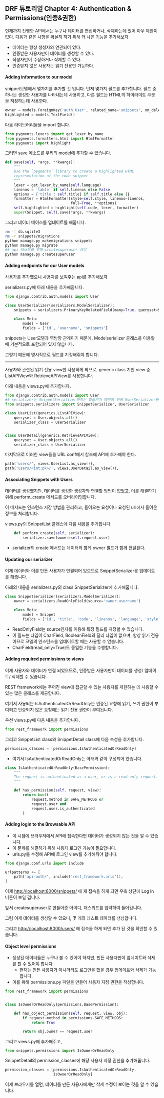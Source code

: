 ## DRF 튜토리얼 Chapter 4: Authentication & Permissions(인증&권한)

현재까지 진행한 API에서는 누구나 데이터를 편집하거나, 삭제하는데 있어 아무 제한이 없다. 
다음과 같은 사항을 확실히 하기 위해 더 나은 기능을 추가해보자

- 데이터는 항상 생성자와 연관되어 있다. 
- 인증받은 사용자만이 데이터를 생성할 수 있다. 
- 작성자만이 수정하거나 삭제할 수 있다.
- 인증받지 않은 사용자는 읽기 전용만 가능하다. 



#### Adding information to our model

snippet모델에서 몇가지를 추가할 것 입니다. 먼저 몇가지 필드를 추가합니다. 필드 중 하나는 생성한 사용자를 나타내는데 사용하고, 다른 필드는 HTML의 하이라이트 부분을 저장하는데 사용한다. 

``` python
owner = models.ForeignKey('auth.User', related_name='snippets', on_delete=models.CASCADE)
highlighted = models.TextField()
```

다음 라이브러리들을 import 합니다.

``` python
from pygments.lexers import get_lexer_by_name
from pygments.formatters.html import HtmlFormatter
from pygments import highlight
```

그러면 save 메소드를 우리의 model에 추가할 수 있습니다.

``` python
def save(self, *args, **kwargs):
    """
    Use the `pygments` library to create a highlighted HTML
    representation of the code snippet.
    """
    lexer = get_lexer_by_name(self.language)
    linenos = 'table' if self.linenos else False
    options = {'title': self.title} if self.title else {}
    formatter = HtmlFormatter(style=self.style, linenos=linenos,
                              full=True, **options)
    self.highlighted = highlight(self.code, lexer, formatter)
    super(Snippet, self).save(*args, **kwargs)
```

그리고 데이터 베이스를 업데이트를 해줍니다. 

``` bash
rm -f db.sqlite3
rm -r snippets/migrations
python manage.py makemigrations snippets
python manage.py migrate
## api 테스트를 위해 createsuperuser 생성
python manage.py createsuperuser
```



#### Adding endpoints for our User models

사용자를 추가했으니 사용자를 보여주는 api를 추가해보자 

serializers.py에 아래 내용을 추가해줍니다.

``` python
from django.contrib.auth.models import User

class UserSerializer(serializers.ModelSerializer):
    snippets = serializers.PrimaryKeyRelatedField(many=True, queryset=Snippet.objects.all())

    class Meta:
        model = User
        fields = ['id', 'username', 'snippets']
```

snippets는 User모델과 역방향 관계이기 때문에, Modelserializer 클래스를 이용할 때 기본적으로 포함되어 있지 않습니다.

그렇기 때문에 명시적으로 필드를 지정해줘야 합니다.  

---

사용자와 관련된 읽기 전용 view만 사용하게 되므로, generic class 기반 view 중 LIstAPIView와 RetrieveAPIView를 사용합니다.

아래 내용을 views.py에 추가합니다. 

``` python
from django.contrib.auth.models import User
## serializer는 SnippetSerializer까지는 있을거기 때문에 뒤에 UserSerializer만 추가해줍니다. 
from snippets.serializers import SnippetSerializer, UserSerializer

class UserList(generics.ListAPIView):
    queryset = User.objects.all()
    serializer_class = UserSerializer


class UserDetail(generics.RetrieveAPIView):
    queryset = User.objects.all()
    serializer_class = UserSerializer
```

마지막으로 이러한 view들을 URL conf에서 참조해 API에 추가해야 한다. 

``` python
path('users/', views.UserList.as_view()),
path('users/<int:pk>/', views.UserDetail.as_view()),
```



#### Associating Snippets with Users

데이터를 생성했지만, 데이터를 생성한 생성자와 연결할 방법이 없었고, 이를 해결하기 위해 perform_create 메서드를 오버라이딩합니다. 

이 메서드는 인스턴스 저장 방법을 관리하고, 들어오는 요청이나 요청된 url에서 들어온 정보를 처리합니다. 

views.py의 SnippetList 클래스에 다음 내용을 추가합니다.

``` python
    def perform_create(self, serializer):
        serializer.save(owner=self.request.user)
```

- serializer의 create 메서드는 데이터와 함께 owner 필드가 함께 전달된다. 



#### Updating our serializer

이제 데이터와 이를 만든 사용자가 연결되어 있으므로 SnippetSerializer응 업데이트를 해줍니다.

아래의 내용을 serializers.py의 class SnippetSerializer에 추가해줍니다. 

``` python
class SnippetSerializer(serializers.ModelSerializer):
    owner = serializers.ReadOnlyField(source='owner.username')

    class Meta:
        model = Snippet
        fields = ['id', 'title', 'code', 'linenos', 'language', 'style', 'owner']
```

- ReadOnlyField는 source인자를 이용해 특정 필드를 지정할 수 있습니다. 
- 이 필드는 타입이 CharField, BooleanField와 달리 타입이 없으며, 항상 읽기 전용이므로 모델의 인스턴스를 업데이트할 때는 사용할 수 없습니다.
- CharField(read_only=True)도 동일한 기능을 수행합니다.



#### Adding required permissions to views

이제 사용자와 데이터가 연결 되었으므로, 인증받은 사용자만이 데이터를 생성/ 업데이트/ 삭제할 수 있습니다. 

REST framework에는 주어진 view에 접근할 수 있는 사용자를 제한하는 데 사용할 수 있는 많은 클래스를 제공합니다. 

여기서 사용되는 IsAuthenticatedOrReadOnly는 인증된 요청에 읽기, 쓰기 권한이 부여되고 인증되지 않은 요청에는 읽기 전용 권한이 부여됩니다. 

우선 views.py에 다음 내용을 추가합니다.

``` python
from rest_framework import permissions
```

그리고 SnippetList class와 SnippetDetail class에 다음 속성을 추가합니다. 

``` python
permission_classes = [permissions.IsAuthenticatedOrReadOnly]
```

- 여기서 IsAuthenticatedOrReadOnly는 아래와 같이 구성되어 있습니다. 

``` python
class IsAuthenticatedOrReadOnly(BasePermission):
    """
    The request is authenticated as a user, or is a read-only request.
    """

    def has_permission(self, request, view):
        return bool(
            request.method in SAFE_METHODS or
            request.user and
            request.user.is_authenticated
        )

```



#### Adding login to the Browsable API

- 이 시점에 브라우저에서 API에 접속한다면 데이터가 생성되지 않는 것을 알 수 있습니다.
- 이 문제를 해결하기 위해 사용자 로그인 기능이 필요합니다.
- urls.py를 수정해 API에 로그인 view를 추가해줘야 합니다. 

``` python
from django.conf.urls import include

urlpatterns += [
    path('api-auth/', include('rest_framework.urls')),
]
```

이제 <http://localhost:8000/snippets/> 에 재 접속을 하게 되면 우측 상단에 Log in 버튼이 보일 겁니다. 

앞서 createsuperuser로 만들어준 아이디, 패스워드를 입력하여 들어갑니다. 

그럼 이제 데이터를 생성할 수 있으니, 몇 개의 테스트 데이터를 생성합니다. 

그리고 <http://localhost:8000/users/> 에 접속을 하게 되면 추가 된 것을 확인할 수 있습니다. 



#### Object level permissions

- 생성된 데이터들은 누구나 볼 수 있어야 하지만, 만든 사용자만이 업데이트와 삭제를 할 수 있어야 합니다.
  - 현재는 만든 사용자가 아니더라도 로그인을 했을 경우 업데이트와 삭제가 가능합니다.
- 이를 위해 permissions.py 파일을 만들어 사용자 지정 권한을 작성합니다. 

``` python
from rest_framework import permissions


class IsOwnerOrReadOnly(permissions.BasePermission):

    def has_object_permission(self, request, view, obj):
        if request.method in permissions.SAFE_METHODS:
            return True

        return obj.owner == request.user
```

그리고 views.py에 추가해주고,

``` python
from snippets.permissions import IsOwnerOrReadOnly
```

SnippetDetail의 permission_classes에 해당 사용자 지정 권한을 추가해줍니다. 

``` Python
permission_classes = [permissions.IsAuthenticatedOrReadOnly,
                      IsOwnerOrReadOnly]
```

이제 브라우저를 열면, 데이터를 만든 사용자에게만 삭제 수정이 보이는 것을 알 수 있습니다. 